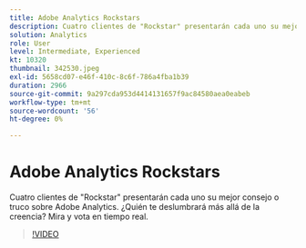 ```yaml
---
title: Adobe Analytics Rockstars
description: Cuatro clientes de "Rockstar" presentarán cada uno su mejor consejo o truco sobre Adobe Analytics. ¿Quién te deslumbrará más allá de la creencia? Mira y vota en tiempo real.
solution: Analytics
role: User
level: Intermediate, Experienced
kt: 10320
thumbnail: 342530.jpeg
exl-id: 5658cd07-e46f-410c-8c6f-786a4fba1b39
duration: 2966
source-git-commit: 9a297cda953d4414131657f9ac84580aea0eabeb
workflow-type: tm+mt
source-wordcount: '56'
ht-degree: 0%

---
```


# Adobe Analytics Rockstars

Cuatro clientes de &quot;Rockstar&quot; presentarán cada uno su mejor consejo o truco sobre Adobe Analytics. ¿Quién te deslumbrará más allá de la creencia? Mira y vota en tiempo real.

>[!VIDEO](https://video.tv.adobe.com/v/342530/?quality=12&learn=on)
